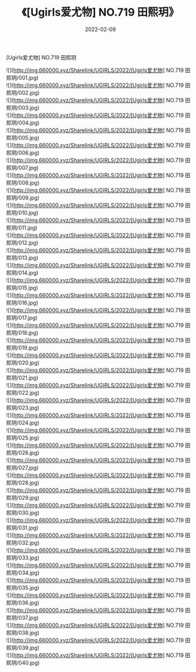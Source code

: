 ﻿---
layout: post
title:  《[Ugirls爱尤物] NO.719 田熙玥》
date:   2022-02-09
img: http://img.660000.xyz/Sharelink/UGIRLS/2022/[Ugirls爱尤物] NO.719 田熙玥/000.jpg
categories: [美女, 清纯, 唯美]
---

[Ugirls爱尤物] NO.719 田熙玥

 ![](http://img.660000.xyz/Sharelink/UGIRLS/2022/[Ugirls爱尤物] NO.719 田熙玥/001.jpg) <br>![](http://img.660000.xyz/Sharelink/UGIRLS/2022/[Ugirls爱尤物] NO.719 田熙玥/002.jpg) <br>![](http://img.660000.xyz/Sharelink/UGIRLS/2022/[Ugirls爱尤物] NO.719 田熙玥/003.jpg) <br>![](http://img.660000.xyz/Sharelink/UGIRLS/2022/[Ugirls爱尤物] NO.719 田熙玥/004.jpg) <br>![](http://img.660000.xyz/Sharelink/UGIRLS/2022/[Ugirls爱尤物] NO.719 田熙玥/005.jpg) <br>![](http://img.660000.xyz/Sharelink/UGIRLS/2022/[Ugirls爱尤物] NO.719 田熙玥/006.jpg) <br>![](http://img.660000.xyz/Sharelink/UGIRLS/2022/[Ugirls爱尤物] NO.719 田熙玥/007.jpg) <br>![](http://img.660000.xyz/Sharelink/UGIRLS/2022/[Ugirls爱尤物] NO.719 田熙玥/008.jpg) <br>![](http://img.660000.xyz/Sharelink/UGIRLS/2022/[Ugirls爱尤物] NO.719 田熙玥/009.jpg) <br>![](http://img.660000.xyz/Sharelink/UGIRLS/2022/[Ugirls爱尤物] NO.719 田熙玥/010.jpg) <br>![](http://img.660000.xyz/Sharelink/UGIRLS/2022/[Ugirls爱尤物] NO.719 田熙玥/011.jpg) <br>![](http://img.660000.xyz/Sharelink/UGIRLS/2022/[Ugirls爱尤物] NO.719 田熙玥/012.jpg) <br>![](http://img.660000.xyz/Sharelink/UGIRLS/2022/[Ugirls爱尤物] NO.719 田熙玥/013.jpg) <br>![](http://img.660000.xyz/Sharelink/UGIRLS/2022/[Ugirls爱尤物] NO.719 田熙玥/014.jpg) <br>![](http://img.660000.xyz/Sharelink/UGIRLS/2022/[Ugirls爱尤物] NO.719 田熙玥/015.jpg) <br>![](http://img.660000.xyz/Sharelink/UGIRLS/2022/[Ugirls爱尤物] NO.719 田熙玥/016.jpg) <br>![](http://img.660000.xyz/Sharelink/UGIRLS/2022/[Ugirls爱尤物] NO.719 田熙玥/017.jpg) <br>![](http://img.660000.xyz/Sharelink/UGIRLS/2022/[Ugirls爱尤物] NO.719 田熙玥/018.jpg) <br>![](http://img.660000.xyz/Sharelink/UGIRLS/2022/[Ugirls爱尤物] NO.719 田熙玥/019.jpg) <br>![](http://img.660000.xyz/Sharelink/UGIRLS/2022/[Ugirls爱尤物] NO.719 田熙玥/020.jpg) <br>![](http://img.660000.xyz/Sharelink/UGIRLS/2022/[Ugirls爱尤物] NO.719 田熙玥/021.jpg) <br>![](http://img.660000.xyz/Sharelink/UGIRLS/2022/[Ugirls爱尤物] NO.719 田熙玥/022.jpg) <br>![](http://img.660000.xyz/Sharelink/UGIRLS/2022/[Ugirls爱尤物] NO.719 田熙玥/023.jpg) <br>![](http://img.660000.xyz/Sharelink/UGIRLS/2022/[Ugirls爱尤物] NO.719 田熙玥/024.jpg) <br>![](http://img.660000.xyz/Sharelink/UGIRLS/2022/[Ugirls爱尤物] NO.719 田熙玥/025.jpg) <br>![](http://img.660000.xyz/Sharelink/UGIRLS/2022/[Ugirls爱尤物] NO.719 田熙玥/026.jpg) <br>![](http://img.660000.xyz/Sharelink/UGIRLS/2022/[Ugirls爱尤物] NO.719 田熙玥/027.jpg) <br>![](http://img.660000.xyz/Sharelink/UGIRLS/2022/[Ugirls爱尤物] NO.719 田熙玥/028.jpg) <br>![](http://img.660000.xyz/Sharelink/UGIRLS/2022/[Ugirls爱尤物] NO.719 田熙玥/029.jpg) <br>![](http://img.660000.xyz/Sharelink/UGIRLS/2022/[Ugirls爱尤物] NO.719 田熙玥/030.jpg) <br>![](http://img.660000.xyz/Sharelink/UGIRLS/2022/[Ugirls爱尤物] NO.719 田熙玥/031.jpg) <br>![](http://img.660000.xyz/Sharelink/UGIRLS/2022/[Ugirls爱尤物] NO.719 田熙玥/032.jpg) <br>![](http://img.660000.xyz/Sharelink/UGIRLS/2022/[Ugirls爱尤物] NO.719 田熙玥/033.jpg) <br>![](http://img.660000.xyz/Sharelink/UGIRLS/2022/[Ugirls爱尤物] NO.719 田熙玥/034.jpg) <br>![](http://img.660000.xyz/Sharelink/UGIRLS/2022/[Ugirls爱尤物] NO.719 田熙玥/035.jpg) <br>![](http://img.660000.xyz/Sharelink/UGIRLS/2022/[Ugirls爱尤物] NO.719 田熙玥/036.jpg) <br>![](http://img.660000.xyz/Sharelink/UGIRLS/2022/[Ugirls爱尤物] NO.719 田熙玥/037.jpg) <br>![](http://img.660000.xyz/Sharelink/UGIRLS/2022/[Ugirls爱尤物] NO.719 田熙玥/038.jpg) <br>![](http://img.660000.xyz/Sharelink/UGIRLS/2022/[Ugirls爱尤物] NO.719 田熙玥/039.jpg) <br>![](http://img.660000.xyz/Sharelink/UGIRLS/2022/[Ugirls爱尤物] NO.719 田熙玥/040.jpg) <br>